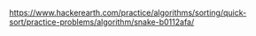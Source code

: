https://www.hackerearth.com/practice/algorithms/sorting/quick-sort/practice-problems/algorithm/snake-b0112afa/
